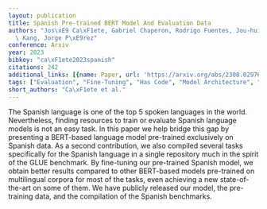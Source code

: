 ```yaml
---
layout: publication
title: Spanish Pre-trained BERT Model And Evaluation Data
authors: "Jos\xE9 Ca\xF1ete, Gabriel Chaperon, Rodrigo Fuentes, Jou-hui Ho, Hojin\
  \ Kang, Jorge P\xE9rez"
conference: Arxiv
year: 2023
bibkey: "ca\xF1ete2023spanish"
citations: 242
additional_links: [{name: Paper, url: 'https://arxiv.org/abs/2308.02976'}]
tags: ["Evaluation", "Fine-Tuning", "Has Code", "Model Architecture", "Training Techniques"]
short_authors: "Ca\xF1ete et al."
---
```

The Spanish language is one of the top 5 spoken languages in the world.
Nevertheless, finding resources to train or evaluate Spanish language models is
not an easy task. In this paper we help bridge this gap by presenting a
BERT-based language model pre-trained exclusively on Spanish data. As a second
contribution, we also compiled several tasks specifically for the Spanish
language in a single repository much in the spirit of the GLUE benchmark. By
fine-tuning our pre-trained Spanish model, we obtain better results compared to
other BERT-based models pre-trained on multilingual corpora for most of the
tasks, even achieving a new state-of-the-art on some of them. We have publicly
released our model, the pre-training data, and the compilation of the Spanish
benchmarks.